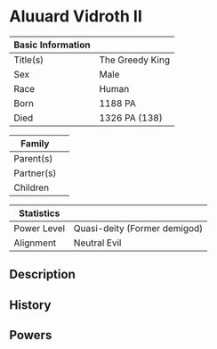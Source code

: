 # Aluuard Vidroth II

| Basic Information | |
| - | - |
| Title(s) | The Greedy King |
| Sex | Male |
| Race | Human |
| Born | 1188 PA |
| Died | 1326 PA (138) |

| Family | |
| - | - |
| Parent(s) | |
| Partner(s) | |
| Children | |

| Statistics | |
| - | - |
| Power Level | Quasi-deity (Former demigod) |
| Alignment | Neutral Evil |

## Description

## History

## Powers
